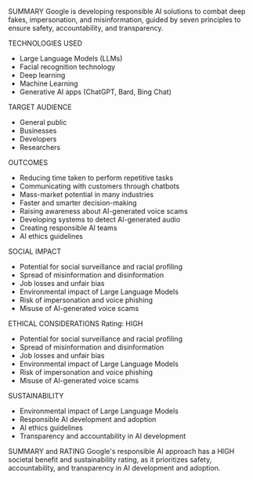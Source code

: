 SUMMARY
Google is developing responsible AI solutions to combat deep fakes, impersonation, and misinformation, guided by seven principles to ensure safety, accountability, and transparency.

TECHNOLOGIES USED
- Large Language Models (LLMs)
- Facial recognition technology
- Deep learning
- Machine Learning
- Generative AI apps (ChatGPT, Bard, Bing Chat)

TARGET AUDIENCE
- General public
- Businesses
- Developers
- Researchers

OUTCOMES
- Reducing time taken to perform repetitive tasks
- Communicating with customers through chatbots
- Mass-market potential in many industries
- Faster and smarter decision-making
- Raising awareness about AI-generated voice scams
- Developing systems to detect AI-generated audio
- Creating responsible AI teams
- AI ethics guidelines

SOCIAL IMPACT
- Potential for social surveillance and racial profiling
- Spread of misinformation and disinformation
- Job losses and unfair bias
- Environmental impact of Large Language Models
- Risk of impersonation and voice phishing
- Misuse of AI-generated voice scams

ETHICAL CONSIDERATIONS
Rating: HIGH
- Potential for social surveillance and racial profiling
- Spread of misinformation and disinformation
- Job losses and unfair bias
- Environmental impact of Large Language Models
- Risk of impersonation and voice phishing
- Misuse of AI-generated voice scams

SUSTAINABILITY
- Environmental impact of Large Language Models
- Responsible AI development and adoption
- AI ethics guidelines
- Transparency and accountability in AI development

SUMMARY and RATING
Google's responsible AI approach has a HIGH societal benefit and sustainability rating, as it prioritizes safety, accountability, and transparency in AI development and adoption.
